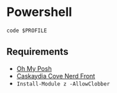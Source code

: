# Powershell

```
code $PROFILE
```

## Requirements
- [Oh My Posh](https://ohmyposh.dev/)
- [Caskaydia Cove Nerd Front](https://www.nerdfonts.com/font-downloads)
- `Install-Module z -AllowClobber`
